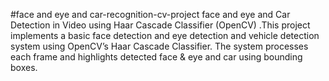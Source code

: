 #face and eye and  car-recognition-cv-project
face and eye and Car Detection in Video using Haar Cascade Classifier (OpenCV) .This project implements a basic face detection and eye detection and vehicle detection system using OpenCV’s Haar Cascade Classifier. The system processes each frame and highlights detected face & eye and car using bounding boxes.  
